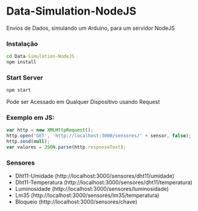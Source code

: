 # Data-Simulation-NodeJS
Envios de Dados, simulando um Arduino, para um servidor NodeJS

### Instalação
```cmd
cd Data-Simulation-NodeJS
npm install
```

### Start Server
```cmd
npm start
```

Pode ser Acessado em Qualquer Dispositivo usando Request
### Exemplo em JS:
```js
var http = new XMLHttpRequest();
http.open('GET', 'http://localhost:3000/sensores/' + sensor, false);
http.send(null);
var valores = JSON.parse(http.responseText);
```
### Sensores
* Dht11-Umidade (http://localhost:3000/sensores/dht11/umidade)
* Dht11-Temperatura (http://localhost:3000/sensores/dht11/temperatura)
* Luminosidade (http://localhost:3000/sensores/luminosidade)
* Lm35 (http://localhost:3000/sensores/lm35/temperatura)
* Bloqueio (http://localhost:3000/sensores/chave)
